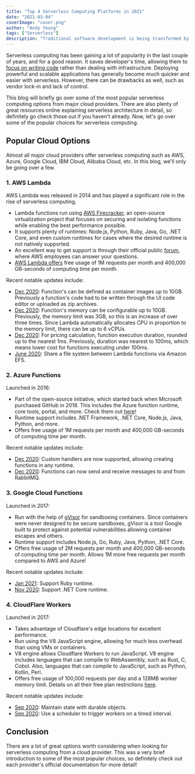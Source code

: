 ```yaml
---
title: "Top 4 Serverless Computing Platforms in 2021"
date: "2021-03-04"
coverImage: "cover.png"
author: "Andy Yeung"
tags: ["Serverless"]
description: "Traditional software development is being transformed by serverless computing. Check out the best serveless computing platforms that will assist you in getting started."
---
```


Serverless computing has been gaining a lot of popularity in the last couple of years, and for a good reason. It saves developer's time, allowing them to [focus on writing code](https://www.loginradius.com/blog/async/learning-how-to-code/) rather than dealing with infrastructure. Deploying powerful and scalable applications has generally become much quicker and easier with serverless. However, there can be drawbacks as well, such as vendor lock-in and lack of control.

This blog will briefly go over some of the most popular serverless computing options from major cloud providers. There are also plenty of great resources online explaining serverless architecture in detail, so definitely go check those out if you haven't already. Now, let's go over some of the popular choices for serverless computing.

## Popular Cloud Options

Almost all major cloud providers offer serverless computing such as AWS, Azure, Google Cloud, IBM Cloud, Alibaba Cloud, etc. In this blog, we'll only be going over a few.

### 1. AWS Lambda

AWS Lambda was released in 2014 and has played a significant role in the rise of serverless computing.
- Lambda functions run using [AWS Firecracker](https://github.com/firecracker-microvm/firecracker), an open-source virtualization project that focuses on securing and isolating functions while enabling the best performance possible.
- It supports plenty of runtimes: Node.js, Python, Ruby, Java, Go, .NET Core, and even custom runtimes for cases where the desired runtime is not natively supported.
- An excellent way to get support is through their official public [forum](https://forums.aws.amazon.com/forum.jspa?forumID=186), where AWS employees can answer your questions.
- [AWS Lambda offers](https://www.loginradius.com/blog/async/a-journey-with-AWS/) free usage of 1M requests per month and 400,000 GB-seconds of computing time per month.

Recent notable updates include:
- [Dec 2020](https://aws.amazon.com/blogs/aws/new-for-aws-lambda-container-image-support/): Function's can be defined as container images up to 10GB. Previously a function's code had to be written through the UI code editor or uploaded as zip archives.
- [Dec 2020](https://aws.amazon.com/blogs/aws/new-for-aws-lambda-functions-with-up-to-10-gb-of-memory-and-6-vcpus/): Function's memory can be configurable up to 10GB. Previously, the memory limit was 3GB, so this is an increase of over three times. Since Lambda automatically allocates CPU in proportion to the memory limit, there can be up to 6 vCPUs.
- [Dec 2020](https://aws.amazon.com/blogs/aws/new-for-aws-lambda-1ms-billing-granularity-adds-cost-savings/): For pricing calculation, function execution duration, rounded up to the nearest 1ms. Previously, duration was nearest to 100ms, which means lower cost for functions executing under 100ms.
- [June 2020](https://aws.amazon.com/blogs/aws/new-a-shared-file-system-for-your-lambda-functions/): Share a file system between Lambda functions via Amazon EFS.

### 2. Azure Functions

Launched in 2016:
- Part of the open-source initiative, which started back when Microsoft purchased GitHub in 2018. This includes the Azure function runtime, core tools, portal, and more. Check them out [here](https://github.com/Azure/Azure-Functions)!
- Runtime support includes .NET Framework, .NET Core, Node.js, Java, Python, and more.
- Offers free usage of 1M requests per month and 400,000 GB-seconds of computing time per month.

Recent notable updates include:
- [Dec 2020](https://azure.microsoft.com/en-us/updates/azure-functions-custom-handlers-are-now-generally-available/): Custom handlers are now supported, allowing creating functions in any runtime.
- [Dec 2020](https://azure.microsoft.com/en-us/updates/rabbitmq-extension-for-windows-and-linux-is-now-generally-available/): Functions can now send and receive messages to and from RabbitMQ.

### 3. Google Cloud Functions

Launched in 2017:
- Run with the help of [gVisor](https://github.com/google/gvisor) for sandboxing containers. Since containers were never designed to be secure sandboxes, gVisor is a tool Google built to protect against potential vulnerabilities allowing container escapes and others.
- Runtime support includes Node.js, Go, Ruby, Java, Python, .NET Core.
- Offers free usage of 2M requests per month and 400,000 GB-seconds of computing time per month. Allows 1M more free requests per month compared to AWS and Azure!

Recent notable updates include:
- [Jan 2021](https://cloud.google.com/blog/products/application-development/ruby-comes-to-cloud-functions): Support Ruby runtime.
- [Nov 2020](https://cloud.google.com/blog/products/application-development/introducing-net-google-cloud-functions): Support .NET Core runtime.

### 4. CloudFlare Workers

Launched in 2017:
- Takes advantage of Cloudflare's edge locations for excellent performance.
- Run using the V8 JavaScript engine, allowing for much less overhead than using VMs or containers.
- V8 engine allows Cloudflare Workers to run JavaScript. V8 engine includes languages that can compile to WebAssembly, such as Rust, C, Cobol. Also, languages that can compile to JavaScript, such as Python, Kotlin, Perl.
- Offers free usage of 100,000 requests per day and a 128MB worker memory limit. Details on all their free plan restrictions [here](https://developers.cloudflare.com/workers/platform/limits#worker-limits).

Recent notable updates include:
- [Sep 2020](https://blog.cloudflare.com/introducing-workers-durable-objects/): Maintain state with durable objects.
- [Sep 2020](https://blog.cloudflare.com/introducing-cron-triggers-for-cloudflare-workers/): Use a scheduler to trigger workers on a timed interval.

## Conclusion

There are a lot of great options worth considering when looking for serverless computing from a cloud provider. This was a very brief introduction to some of the most popular choices, so definitely check out each provider's official documentation for more detail!
